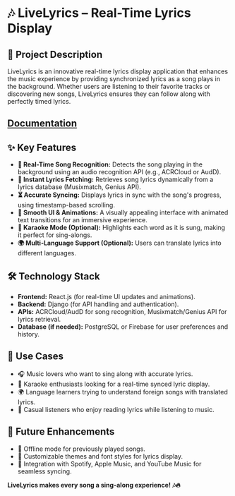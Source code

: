 # 🎶 LiveLyrics – Real-Time Lyrics Display  

## 📌 Project Description  
LiveLyrics is an innovative real-time lyrics display application that enhances the music experience by providing synchronized lyrics as a song plays in the background. Whether users are listening to their favorite tracks or discovering new songs, LiveLyrics ensures they can follow along with perfectly timed lyrics.  

## [**Documentation**](https://docs.google.com/document/d/15N5PoCGYghaoIuoet8d2f6_qibDd_WKDkRhs1Xh29Ik/edit?usp=sharing)

## ✨ Key Features  
- **🎵 Real-Time Song Recognition:** Detects the song playing in the background using an audio recognition API (e.g., ACRCloud or AudD).  
- **📜 Instant Lyrics Fetching:** Retrieves song lyrics dynamically from a lyrics database (Musixmatch, Genius API).  
- **⏳ Accurate Syncing:** Displays lyrics in sync with the song's progress, using timestamp-based scrolling.  
- **🎨 Smooth UI & Animations:** A visually appealing interface with animated text transitions for an immersive experience.  
- **🎤 Karaoke Mode (Optional):** Highlights each word as it is sung, making it perfect for sing-alongs.  
- **🌍 Multi-Language Support (Optional):** Users can translate lyrics into different languages.  

## 🛠️ Technology Stack  
- **Frontend:** React.js (for real-time UI updates and animations).  
- **Backend:** Django (for API handling and authentication).  
- **APIs:** ACRCloud/AudD for song recognition, Musixmatch/Genius API for lyrics retrieval.  
- **Database (if needed):** PostgreSQL or Firebase for user preferences and history.  

## 🎯 Use Cases  
- 🎧 Music lovers who want to sing along with accurate lyrics.  
- 🎤 Karaoke enthusiasts looking for a real-time synced lyric display.  
- 🌍 Language learners trying to understand foreign songs with translated lyrics.  
- 📖 Casual listeners who enjoy reading lyrics while listening to music.  

## 🚀 Future Enhancements  
- 🔹 Offline mode for previously played songs.  
- 🔹 Customizable themes and font styles for lyrics display.  
- 🔹 Integration with Spotify, Apple Music, and YouTube Music for seamless syncing.  

**LiveLyrics makes every song a sing-along experience! 🎶🔥**  
